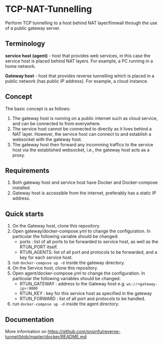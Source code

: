 # TCP-NAT-Tunnelling

Perform TCP tunnelling to a host behind NAT layer/firewall through the use of a public gateway server.

## Terminology

**service host (agent)** - host that provides web services, in this case the service host is placed behind NAT layers. For example, a PC running in a home network.

**Gateway host** - host that provides reverse tunnelling which is placed in a public network (has public IP address). For example, a cloud instance.

## Concept

The basic concept is as follows:
1. The gateway host is running on a public internet such as cloud service, and can be connected to from everywhere.
2. The service host cannot be connected to directly as it lives behind a NAT layer. However, the service host can connect to and establish a websocket with the gateway host.
3. The gateway host then forward any incomming traffics to the service host via the established websocket, i.e., the gateway host acts as a proxy.

## Requirements

1. Both gateway host and service host have Docker and Docker-compose installed.
2. Gateway host is accessible from the internet, preferably has a static IP address.

## Quick starts

1. On the Gateway host, clone this repository.
2. Open gateway/docker-compose.yml to change the configuration. In particular the following variable should be changed: 
   - ports : list of all ports to be forwarded to service host, as well as the RTUN_PORT itself.
   - RTUN_AGENTS: list of all port and protocols to be forwarded, and a key for each service host.
3. run ```docker-compose up -d``` inside the gateway directory.
4. On the Service host, clone this repository.
5. Open agent/docker-compose.yml to change the configuration. In particular the following variables should be changed:
   - RTUN_GATEWAY : address to the Gateway host e.g. ```ws://<gateway-ip>:9000```
   - RTUN_KEY : key for this service host as specified in the gateway
   - RTUN_FORWARD : list of all port and protocols to be handled. 
 6. run ```docker-compose up -d``` inside the agent directory.

## Documentation
More information on https://github.com/snsinfu/reverse-tunnel/blob/master/docker/README.md
